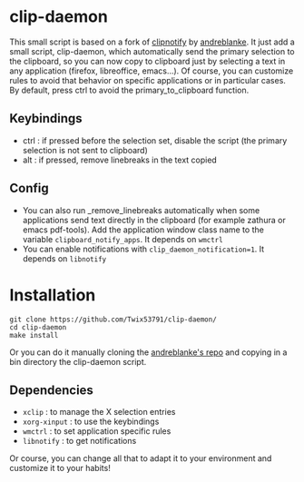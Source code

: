# clip-daemon

This small script is based on a fork of [clipnotify](https://github.com/cdown/clipnotify/) by [andreblanke](https://github.com/andreblanke/clipnotify). It just add a small script, clip-daemon, which automatically send the primary selection to the clipboard, so you can now copy to clipboard just by selecting a text in any application (firefox, libreoffice, emacs...). Of course, you can customize rules to avoid that behavior on specific applications or in particular cases. By default, press ctrl to avoid the primary_to_clipboard function.

## Keybindings
 - ctrl : if pressed before the selection set, disable the script (the primary selection is not sent to clipboard)
 - alt : if pressed, remove linebreaks in the text copied
 
## Config

- You can also run _remove_linebreaks automatically when some applications send text directly in the clipboard (for example zathura or emacs pdf-tools). Add the application window class name to the variable `clipboard_notify_apps`. It depends on `wmctrl`
- You can enable notifications with `clip_daemon_notification=1`. It depends on `libnotify`

# Installation

```
git clone https://github.com/Twix53791/clip-daemon/
cd clip-daemon
make install
```
Or you can do it manually cloning the [andreblanke's repo](https://github.com/andreblanke/clipnotify) and copying in a bin directory the clip-daemon script.

## Dependencies

- `xclip` : to manage the X selection entries
- `xorg-xinput` : to use the keybindings
- `wmctrl` : to set application specific rules
- `libnotify` : to get notifications

Or course, you can change all that to adapt it to your environment and customize it to your habits!

